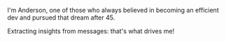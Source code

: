 I'm Anderson, one of those who always believed in becoming an efficient dev and pursued that dream after 45. 

Extracting insights from messages: that's what drives me!
